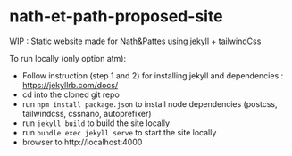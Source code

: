 # nath-et-path-proposed-site
WIP : Static website made for Nath&amp;Pattes using jekyll + tailwindCss 

To run locally (only option atm):

* Follow instruction (step 1 and 2) for installing jekyll and dependencies : https://jekyllrb.com/docs/
* cd into the cloned git repo
* run `npm install package.json` to install node dependencies (postcss, tailwindcss, cssnano, autoprefixer)
* run `jekyll build` to build the site locally
* run `bundle exec jekyll serve` to start the site locally
* browser to http://localhost:4000


